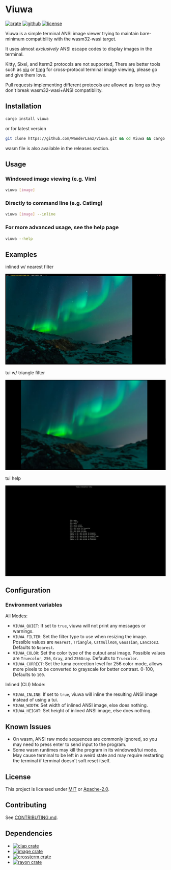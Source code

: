 # Viuwa

[![crate](https://img.shields.io/crates/v/viuwa.svg?style=for-the-badge)](https://crates.io/crates/viuwa) <!-- [![crate all releases](https://img.shields.io/crates/d/viuwa?color=fe7d37&style=for-the-badge)](https://crates.io/crates/viuwa) -->
[![github](https://img.shields.io/github/v/release/WanderLanz/Viuwa?include_prereleases&label=GITHUB&style=for-the-badge)](https://github.com/WanderLanz/Viuwa) <!-- [![github all releases](https://img.shields.io/github/downloads/WanderLanz/Viuwa/total?style=for-the-badge)](https://github.com/WanderLanz/Viuwa/releases) -->
[![license](https://img.shields.io/crates/l/viuwa.svg?style=for-the-badge)](NOTICES.txt)

Viuwa is a simple terminal ANSI image viewer trying to maintain bare-minimum compatibility with the wasm32-wasi target.

It uses almost *exclusively* ANSI escape codes to display
images in the terminal.

Kitty, Sixel, and Iterm2 protocols are not supported,
There are better tools such as [viu](https://github.com/atanunq/viu) or [timg](https://github.com/hzeller/timg) for cross-protocol terminal image viewing, please go and give them love.

Pull requests implementing different protocols are allowed as long as they don't break wasm32-wasi+ANSI compatibility.

## Installation

```bash
cargo install viuwa
```

or for latest version

```bash
git clone https://github.com/WanderLanz/Viuwa.git && cd Viuwa && cargo install --path .
```

wasm file is also available in the releases section.

## Usage

### Windowed image viewing (e.g. Vim)

```bash
viuwa [image]
```

### Directly to command line (e.g. Catimg)

```bash
viuwa [image] --inline
```

### For more advanced usage, see the help page

```bash
viuwa --help
```

## Examples

inlined w/ nearest filter

![cli-f1](/img/lights-inline.png)

tui w/ triangle filter

![tui-f2](/img/lights-tui-triangle.png)

tui help

![tui-help](/img/viuwa-tui-help.png)

## Configuration

### Environment variables

All Modes:

- `VIUWA_QUIET`: If set to `true`, viuwa will not print any messages or warnings.
- `VIUWA_FILTER`: Set the filter type to use when resizing the image. Possible values are `Nearest`, `Triangle`, `CatmullRom`, `Gaussian`, `Lanczos3`. Defaults to `Nearest`.
- `VIUWA_COLOR`: Set the color type of the output ansi image. Possible values are `Truecolor`, `256`, `Gray`, and `256Gray`. Defaults to `Truecolor`.
- `VIUWA_CORRECT`: Set the luma correction level for 256 color mode, allows more pixels to be converted to grayscale for better contrast. 0-100, Defaults to `100`.

Inlined (CLI) Mode:

- `VIUWA_INLINE`: If set to `true`, viuwa will inline the resulting ANSI image instead of using a tui.
- `VIUWA_WIDTH`: Set width of inlined ANSI image, else does nothing.
- `VIUWA_HEIGHT`: Set height of inlined ANSI image, else does nothing.

## Known Issues

- On wasm, ANSI raw mode sequences are commonly ignored, so you may need to press enter to send input to the program.
- Some wasm runtimes may kill the program in its windowed/tui mode. May cause terminal to be left in a weird state and may require restarting the terminal if terminal doesn't soft reset itself.

## License

This project is licensed under
[MIT](LICENSE-MIT.txt) or [Apache-2.0](LICENSE-APACHE.txt).

## Contributing

See [CONTRIBUTING.md](CONTRIBUTING.md).

## Dependencies

- [![clap crate](https://img.shields.io/static/v1?label=crates.io&message=clap&color=B94700&logo=rust&style=flat)](https://crates.io/crates/clap)
- [![image crate](https://img.shields.io/static/v1?label=crates.io&message=image&color=B94700&logo=rust&style=flat)](https://crates.io/crates/image)
- [![crossterm crate](https://img.shields.io/static/v1?label=crates.io&message=crossterm&color=B94700&logo=rust&style=flat)](https://crates.io/crates/crossterm)
- [![rayon crate](https://img.shields.io/static/v1?label=crates.io&message=rayon&color=B94700&logo=rust&style=flat)](https://crates.io/crates/rayon)

